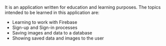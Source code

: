 It is an application written for education and learning purposes. The topics intended to be learned in this application are:

* Learning to work with Firebase
* Sign-up and Sign-in processes
* Saving images and data to a database
* Showing saved data and images to the user
